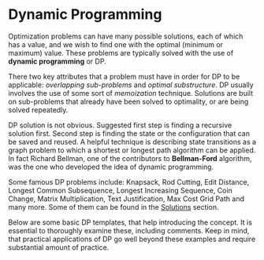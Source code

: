 # Dynamic Programming

Optimization problems can have many possible solutions, each of which has a value, and
 we wish to find one with the optimal (minimum or maximum) value. These problems are
 typically solved with the use of **dynamic programming** or DP.

There two key attributes that a problem must have in order for DP to be applicable:
 *overlapping sub-problems* and *optimal substructure*. DP usually involves the use of 
 some sort of *memoization* technique. Solutions are built on sub-problems that already 
 have been solved to optimality, or are being solved repeatedly.

DP solution is not obvious. Suggested first step is finding a recursive solution first.
 Second step is finding the state or the configuration that can be saved and reused. A
 helpful technique is describing state transitions as a graph problem to which a
 shortest or longest path algorithm can be applied. In fact Richard Bellman, one of the
 contributors to **Bellman-Ford** algorithm, was the one who developed the idea of 
 dynamic programming.

Some famous DP problems include: Knapsack, Rod Cutting, Edit Distance, Longest Common
 Subsequence, Longest Increasing Sequence, Coin Change, Matrix Multiplication, Text
 Justification, Max Cost Grid Path and many more. Some of them can be found in the
 [Solutions](/solutions) section.

Below are some basic DP templates, that help introducing the concept. It is essential to
 thoroughly examine these, including comments. Keep in mind, that practical applications
 of DP go well beyond these examples and require substantial amount of practice.